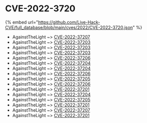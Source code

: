 # CVE-2022-3720
{% embed url="https://github.com/Live-Hack-CVE/full_database/blob/main/cves/2022/CVE-2022-3720.json" %}

* AgainstTheLight ~> [CVE-2022-37207](https://www.alice-snow.ru/2022/database/cve-2022-3720/cve-2022-37207-againstthelight)
* AgainstTheLight ~> [CVE-2022-37203](https://www.alice-snow.ru/2022/database/cve-2022-3720/cve-2022-37203-againstthelight)
* AgainstTheLight ~> [CVE-2022-37203](https://www.alice-snow.ru/2022/database/cve-2022-3720/cve-2022-37203-againstthelight)
* AgainstTheLight ~> [CVE-2022-37203](https://www.alice-snow.ru/2022/database/cve-2022-3720/cve-2022-37203-againstthelight)
* AgainstTheLight ~> [CVE-2022-37206](https://www.alice-snow.ru/2022/database/cve-2022-3720/cve-2022-37206-againstthelight)
* AgainstTheLight ~> [CVE-2022-37204](https://www.alice-snow.ru/2022/database/cve-2022-3720/cve-2022-37204-againstthelight)
* AgainstTheLight ~> [CVE-2022-37204](https://www.alice-snow.ru/2022/database/cve-2022-3720/cve-2022-37204-againstthelight)
* AgainstTheLight ~> [CVE-2022-37206](https://www.alice-snow.ru/2022/database/cve-2022-3720/cve-2022-37206-againstthelight)
* AgainstTheLight ~> [CVE-2022-37205](https://www.alice-snow.ru/2022/database/cve-2022-3720/cve-2022-37205-againstthelight)
* AgainstTheLight ~> [CVE-2022-37206](https://www.alice-snow.ru/2022/database/cve-2022-3720/cve-2022-37206-againstthelight)
* AgainstTheLight ~> [CVE-2022-37201](https://www.alice-snow.ru/2022/database/cve-2022-3720/cve-2022-37201-againstthelight)
* AgainstTheLight ~> [CVE-2022-37204](https://www.alice-snow.ru/2022/database/cve-2022-3720/cve-2022-37204-againstthelight)
* AgainstTheLight ~> [CVE-2022-37205](https://www.alice-snow.ru/2022/database/cve-2022-3720/cve-2022-37205-againstthelight)
* AgainstTheLight ~> [CVE-2022-37201](https://www.alice-snow.ru/2022/database/cve-2022-3720/cve-2022-37201-againstthelight)
* AgainstTheLight ~> [CVE-2022-37207](https://www.alice-snow.ru/2022/database/cve-2022-3720/cve-2022-37207-againstthelight)
* AgainstTheLight ~> [CVE-2022-37201](https://www.alice-snow.ru/2022/database/cve-2022-3720/cve-2022-37201-againstthelight)